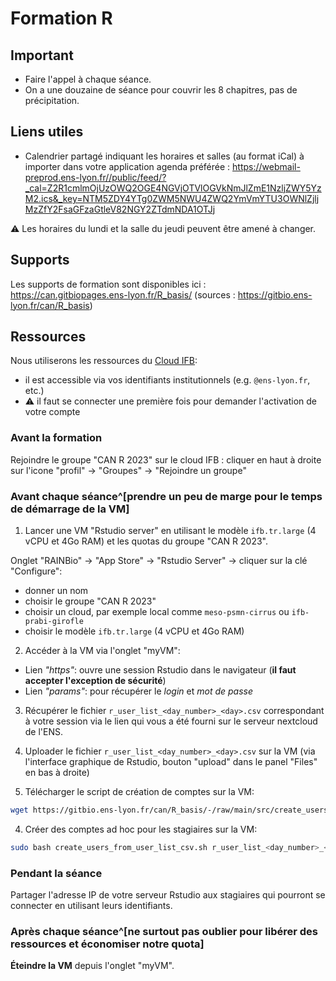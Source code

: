 # Formation R

## Important

- Faire l'appel à chaque séance.
- On a une douzaine de séance pour couvrir les 8 chapitres, pas de précipitation.

## Liens utiles

- Calendrier partagé indiquant les horaires et salles (au format iCal) à importer dans votre application agenda préférée : https://webmail-preprod.ens-lyon.fr//public/feed/?_cal=Z2R1cmlmOjUzOWQ2OGE4NGVjOTVlOGVkNmJlZmE1NzljZWY5YzM2.ics&_key=NTM5ZDY4YTg0ZWM5NWU4ZWQ2YmVmYTU3OWNlZjljMzZfY2FsaGFzaGtleV82NGY2ZTdmNDA1OTJj

⚠ Les horaires du lundi et la salle du jeudi peuvent être amené à changer.

## Supports

Les supports de formation sont disponibles ici : https://can.gitbiopages.ens-lyon.fr/R_basis/ (sources : https://gitbio.ens-lyon.fr/can/R_basis)

## Ressources

Nous utiliserons les ressources du [Cloud IFB](https://biosphere.france-bioinformatique.fr/):

- il est accessible via vos identifiants institutionnels (e.g. `@ens-lyon.fr`, etc.)
- ⚠ il faut se connecter une première fois pour demander l'activation de votre compte


### Avant la formation

Rejoindre le groupe "CAN R 2023" sur le cloud IFB : cliquer en haut à droite sur l'icone "profil" → "Groupes" → "Rejoindre un groupe"

### Avant chaque séance^[prendre un peu de marge pour le temps de démarrage de la VM]

1. Lancer une VM "Rstudio server" en utilisant le modèle `ifb.tr.large` (4 vCPU et 4Go RAM) et les quotas du groupe "CAN R 2023".

Onglet "RAINBio" → "App Store" → "Rstudio Server" → cliquer sur la clé "Configure":
  + donner un nom
  + choisir le groupe "CAN R 2023"
  + choisir un cloud, par exemple local comme `meso-psmn-cirrus` ou `ifb-prabi-girofle`
  + choisir le modèle `ifb.tr.large` (4 vCPU et 4Go RAM)

2. Accéder à la VM via l'onglet "myVM":
  + Lien *"https"*: ouvre une session Rstudio dans le navigateur (**il faut accepter l'exception de sécurité**)
  + Lien *"params"*: pour récupérer le *login* et *mot de passe*

3. Récupérer le fichier `r_user_list_<day_number>_<day>.csv` correspondant à votre session via le lien qui vous a été fourni sur le serveur nextcloud de l'ENS.

4. Uploader le fichier `r_user_list_<day_number>_<day>.csv` sur la VM (via l'interface graphique de Rstudio, bouton "upload" dans le panel "Files" en bas à droite)

5. Télécharger le script de création de comptes sur la VM:

```bash
wget https://gitbio.ens-lyon.fr/can/R_basis/-/raw/main/src/create_users_from_user_list_csv.sh
```

4. Créer des comptes ad hoc pour les stagiaires sur la VM:
```bash
sudo bash create_users_from_user_list_csv.sh r_user_list_<day_number>_<day>.csv
```

### Pendant la séance

Partager l'adresse IP de votre serveur Rstudio aux stagiaires qui pourront se connecter en utilisant leurs identifiants.

### Après chaque séance^[ne surtout pas oublier pour libérer des ressources et économiser notre quota]

**Éteindre la VM** depuis l'onglet "myVM".
